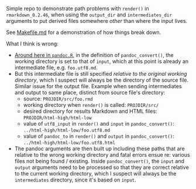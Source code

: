 Simple repo to demonstrate path problems with `render()` in `rmarkdown_0.2.46`, when using the `output_dir` and `intermediates_dir` arguments to put derived files somewhere *other* than where the input lives.

See [Makefile.md](Makefile.md) for a demonstration of how things break down.

What I think is wrong:

  * [Around here in `pandoc.R`](https://github.com/rstudio/rmarkdown/blob/master/R/pandoc.R#L55-58), in the definition of `pandoc_convert()`, the working directory is set to that of `input`, which at this point is already an intermediate file, e.g. `foo.utf8.md`.
  * But this intermediate file is still specified *relative to the original working directory*, which I suspect will always be the directory of the source file. Similar issue for the output file. Example when sending intermediates and output to same place, distinct from source file's directory:
    - source: `PROJDIR/src/foo.rmd`
    - working directory when `render()` is called: `PROJDIR/src/`
    - desired directory for results Markdown and HTML files: `PROJDIR/html-high/html-low`
    - value of `utf8_input` in `render()` and `input` in `pandoc_convert()`: `../html-high/html-low/foo.utf8.md`
    - value of `pandoc_to` in `render()` and `output` in `pandoc_convert()`: `../html-high/html-low/foo.utf8.html`
  * The pandoc arguments are then built up including these paths that are relative to the wrong working directory and fatal errors ensue re: various files not being found / existing. Inside `pandoc_convert()`, the `input` and `output` arguments need to be processed so that they are correct relative to the current working directory, which I suspect will always be the `intermediates` directory, since it's based on `input`.

